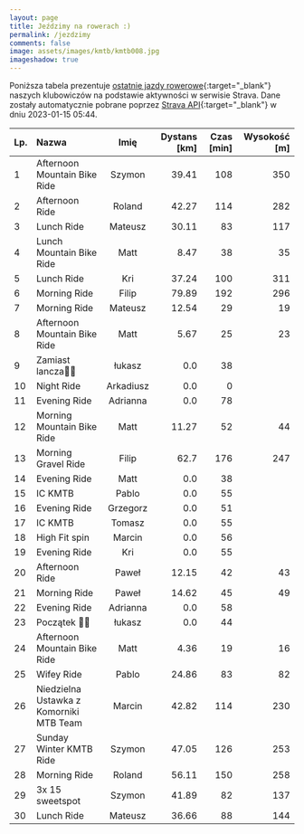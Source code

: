 ```yaml
---
layout: page
title: Jeździmy na rowerach :)
permalink: /jezdzimy
comments: false
image: assets/images/kmtb/kmtb008.jpg
imageshadow: true
---
```


Poniższa tabela prezentuje [ostatnie jazdy rowerowe](https://www.strava.com/clubs/336381){:target="_blank"} naszych klubowiczów na podstawie aktywności w serwisie Strava. Dane zostały automatycznie pobrane poprzez [Strava API](https://developers.strava.com/docs/reference/#api-Clubs-getClubActivitiesById){:target="_blank"} w dniu 2023-01-15 05:44.

Lp. | Nazwa | Imię | Dystans [km] | Czas [min] | Wysokość [m]
:--- | :--- | :---: | ---: | ---: | ---:
1|Afternoon Mountain Bike Ride|Szymon|39.41|108|350
2|Afternoon Ride|Roland|42.27|114|282
3|Lunch Ride|Mateusz|30.11|83|117
4|Lunch Mountain Bike Ride|Matt|8.47|38|35
5|Lunch Ride|Kri|37.24|100|311
6|Morning Ride|Filip|79.89|192|296
7|Morning Ride|Mateusz|12.54|29|19
8|Afternoon Mountain Bike Ride|Matt|5.67|25|23
9|Zamiast lancza🍻🤟|łukasz|0.0|38|
10|Night Ride|Arkadiusz|0.0|0|
11|Evening Ride|Adrianna|0.0|78|
12|Morning Mountain Bike Ride|Matt|11.27|52|44
13|Morning Gravel Ride|Filip|62.7|176|247
14|Evening Ride|Matt|0.0|38|
15|IC KMTB|Pablo|0.0|55|
16|Evening Ride|Grzegorz|0.0|51|
17|IC KMTB|Tomasz|0.0|55|
18|High Fit spin|Marcin|0.0|56|
19|Evening Ride|Kri|0.0|55|
20|Afternoon Ride|Paweł|12.15|42|43
21|Morning Ride|Paweł|14.62|45|49
22|Evening Ride|Adrianna|0.0|58|
23|Początek 💪😎|łukasz|0.0|44|
24|Afternoon Mountain Bike Ride|Matt|4.36|19|16
25|Wifey Ride|Pablo|24.86|83|82
26|Niedzielna Ustawka z Komorniki MTB Team|Marcin|42.82|114|230
27|Sunday Winter KMTB Ride|Szymon|47.05|126|253
28|Morning Ride|Roland|56.11|150|258
29|3x 15 sweetspot|Szymon|41.89|82|137
30|Lunch Ride|Mateusz|36.66|88|144
